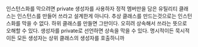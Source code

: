 인스턴스화를 막으려면 private 생성자를 사용하자
정적 멤버만을 담은 유틸리티 클래스는 인스턴스를 만들어 쓰라고 설계한게 아니다.
추상 클래스를 만드는것으로는 인스턴스화를 막을 수 없다. 하위 클래스를 만들면 그만이다. 오히려 상속해서 쓰라는 뜻으로
오해할 수 있다.
생성자를 private로 선언하면 상속을 막을 수 있다. 명시적이든 묵시적이든 모든 생성자는 상위 클래스의 생성자를 호출하니까